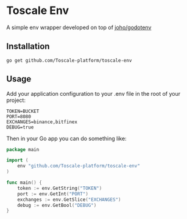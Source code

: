 # Toscale Env
A simple env wrapper developed on top of [joho/godotenv](https://github.com/joho/godotenv)

## Installation
```shell
go get github.com/Toscale-platform/toscale-env
```

## Usage
Add your application configuration to your .env file in the root of your project:
```dotenv
TOKEN=BUCKET
PORT=8080
EXCHANGES=binance,bitfinex
DEBUG=true
```

Then in your Go app you can do something like:
```go
package main

import (
	env "github.com/Toscale-platform/toscale-env"
)

func main() {
	token := env.GetString("TOKEN")
	port := env.GetInt("PORT")
	exchanges := env.GetSlice("EXCHANGES")
	debug := env.GetBool("DEBUG")
}
```
